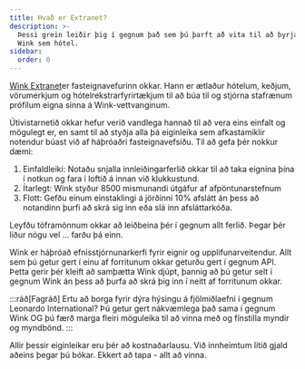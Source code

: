 ```yaml
---
title: Hvað er Extranet?
description: >-
  Þessi grein leiðir þig í gegnum það sem þú þarft að vita til að byrja að nota
  Wink sem hótel.
sidebar:
  order: 0
---
```

[Wink Extranet](https://extranet.wink.travel)er fasteignavefurinn okkar. Hann er ætlaður hótelum, keðjum, vörumerkjum og hótelrekstrarfyrirtækjum til að búa til og stjórna stafrænum prófílum eigna sinna á Wink-vettvanginum.

Útivistarnetið okkar hefur verið vandlega hannað til að vera eins einfalt og mögulegt er, en samt til að styðja alla þá eiginleika sem afkastamiklir notendur búast við af háþróaðri fasteignavefsíðu. Til að gefa þér nokkur dæmi:

1. Einfaldleiki: Notaðu snjalla innleiðingarferlið okkar til að taka eignina þína í notkun og fara í loftið á innan við klukkustund.
2. Ítarlegt: Wink styður 8500 mismunandi útgáfur af afpöntunarstefnum
3. Flott: Gefðu einum einstaklingi á jörðinni 10% afslátt án þess að notandinn þurfi að skrá sig inn eða slá inn afsláttarkóða.

Leyfðu töframönnum okkar að leiðbeina þér í gegnum allt ferlið. Þegar þér líður nógu vel ... farðu þá einn.

Wink er háþróað efnisstjórnunarkerfi fyrir eignir og upplifunarveitendur. Allt sem þú getur gert í einu af forritunum okkar geturðu gert í gegnum API. Þetta gerir þér kleift að samþætta Wink djúpt, þannig að þú getur selt í gegnum Wink án þess að þurfa að skrá þig inn í neitt af forritunum okkar.

:::ráð\[Fagráð]
Ertu að borga fyrir dýra hýsingu á fjölmiðlaefni í gegnum Leonardo International? Þú getur gert nákvæmlega það sama í gegnum Wink OG þú færð marga fleiri möguleika til að vinna með og fínstilla myndir og myndbönd.
:::

Allir þessir eiginleikar eru þér að kostnaðarlausu. Við innheimtum lítið gjald aðeins þegar þú bókar. Ekkert að tapa - allt að vinna.

